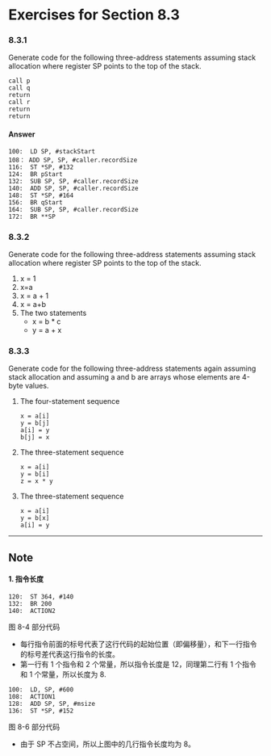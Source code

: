 # Exercises for Section 8.3

### 8.3.1

Generate code for the following three-address statements assuming stack
allocation where register SP points to the top of the stack.

```
call p
call q
return
call r
return
return
```

#### Answer

```
100:  LD SP, #stackStart
108： ADD SP, SP, #caller.recordSize
116:  ST *SP, #132
124:  BR pStart
132:  SUB SP, SP, #caller.recordSize
140:  ADD SP, SP, #caller.recordSize
148:  ST *SP, #164
156:  BR qStart
164:  SUB SP, SP, #caller.recordSize
172:  BR **SP
```


### 8.3.2

Generate code for the following three-address statements assuming stack
allocation where register SP points to the top of the stack.

1. x = 1
2. x=a
3. x = a + 1
4. x = a+b
5. The two statements
    - x = b * c
    - y = a + x

### 8.3.3

Generate code for the following three-address statements again assuming stack
allocation and assuming a and b are arrays whose elements are 4-byte values.

1. The four-statement sequence

    ```
    x = a[i]
    y = b[j]
    a[i] = y
    b[j] = x
    ```
2. The three-statement sequence

    ```
    x = a[i]
    y = b[i]
    z = x * y
    ```

3. The three-statement sequence

    ```
    x = a[i]
    y = b[x]
    a[i] = y
    ```
---

## Note

#### 1. 指令长度

```
120:  ST 364, #140
132:  BR 200
140:  ACTION2
```
图 8-4 部分代码

- 每行指令前面的标号代表了这行代码的起始位置（即偏移量），和下一行指令的标号差代表这行指令的长度。
- 第一行有 1 个指令和 2 个常量，所以指令长度是 12，同理第二行有 1 个指令和 1 个常量，所以长度为 8.


```
100:  LD, SP, #600
108:  ACTION1
128:  ADD SP, SP, #msize
136:  ST *SP, #152
```
图 8-6 部分代码

- 由于 SP 不占空间，所以上图中的几行指令长度均为 8。
